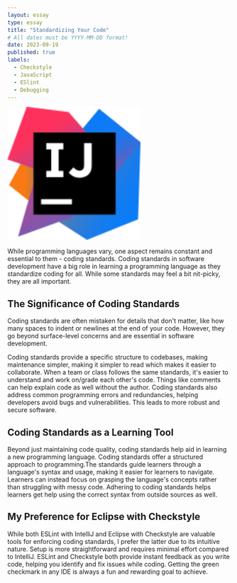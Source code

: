 ```yaml
---
layout: essay
type: essay
title: "Standardizing Your Code"
# All dates must be YYYY-MM-DD format!
date: 2023-09-19
published: true
labels:
  - Checkstyle
  - JavaScript
  - ESlint
  - Debugging
---
```


<img width="300px" class="rounded float-start pe-4" src="../img/IntelliJ_IDEA_Icon.png">

While programming languages vary, one aspect remains constant and essential to them - coding standards. Coding standards in software development have a big role in learning a programming language as they standardize coding for all. While some standards may feel a bit nit-picky, they are all important.

## The Significance of Coding Standards

Coding standards are often mistaken for details that don't matter, like how many spaces to indent or newlines at the end of your code. However, they go beyond surface-level concerns and are essential in software development.

Coding standards provide a specific structure to codebases, making maintenance simpler, making it simpler to read which makes it easier to collaborate. When a team or class follows the same standards, it's easier to understand and work on/grade each other's code. Things like comments can help explain code as well without the author. Coding standards also address common programming errors and redundancies, helping developers avoid bugs and vulnerabilities. This leads to more robust and secure software.

## Coding Standards as a Learning Tool

Beyond just maintaining code quality, coding standards help aid in learning a new programming language. Coding standards offer a structured approach to programming.The standards guide learners through a language's syntax and usage, making it easier for learners to navigate. Learners can instead focus on grasping the language's concepts rather than struggling with messy code. Adhering to coding standards helps learners get help using the correct syntax from outside sources as well.

## My Preference for Eclipse with Checkstyle

While both ESLint with IntelliJ and Eclipse with Checkstyle are valuable tools for enforcing coding standards, I prefer the latter due to its intuitive nature. Setup is more straightforward and requires minimal effort compared to IntelliJ. ESLint and Checkstyle both provide instant feedback as you write code, helping you identify and fix issues while coding. Getting the green checkmark in any IDE is always a fun and rewarding goal to achieve.



